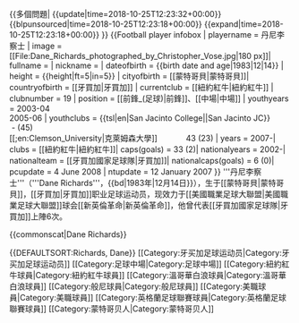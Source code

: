 {{多個問題|
{{update|time=2018-10-25T12:23:32+00:00}}
{{blpunsourced|time=2018-10-25T12:23:18+00:00}}
{{expand|time=2018-10-25T12:23:18+00:00}}
}}
{{Football player infobox |
  playername = 丹尼李察士 |
  image = [[File:Dane_Richards_photographed_by_Christopher_Vose.jpg|180 px]]|
  fullname = |
  nickname = |
  dateofbirth = {{birth date and age|1983|12|14}} |
  height = {{height|ft=5|in=5}} |
  cityofbirth =  [[蒙特哥貝|蒙特哥貝]]|
  countryofbirth = [[牙買加|牙買加]] |
  currentclub  = [[紐約紅牛|紐約紅牛]] |
  clubnumber = 19 |
  position = [[前鋒_(足球)|前鋒]]、[[中場|中場]] |
  youthyears = 2003-04<br>2005-06 |
  youthclubs = {{tsl|en|San Jacinto College||San Jacinto JC}}        - (45)<br>[[;en:Clemson_University|克萊姆森大學]]                43 (23) |
  years =  2007-|
  clubs = [[紐約紅牛|紐約紅牛]]|
  caps(goals) = 33 (2)|
  nationalyears = 2002-|
  nationalteam = [[牙買加國家足球隊|牙買加]]|
  nationalcaps(goals) = 6 (0)|
  pcupdate = 4 June 2008 |
  ntupdate = 12 January 2007
}}
'''丹尼李察士'''（'''Dane Richards'''，{{bd|1983年|12月14日}}），生于[[蒙特哥貝|蒙特哥貝]]，[[牙買加|牙買加]]职业足球运动员，现效力于[[美國職業足球大聯盟|美國職業足球大聯盟]]球会[[新英倫革命|新英倫革命]]，他曾代表[[牙買加國家足球隊|牙買加]]上陣6次。

{{commonscat|Dane Richards}}

{{DEFAULTSORT:Richards, Dane}}
[[Category:牙买加足球运动员|Category:牙买加足球运动员]]
[[Category:足球中場|Category:足球中場]]
[[Category:紐約紅牛球員|Category:紐約紅牛球員]]
[[Category:溫哥華白浪球員|Category:溫哥華白浪球員]]
[[Category:般尼球員|Category:般尼球員]]
[[Category:美職球員|Category:美職球員]]
[[Category:英格蘭足球聯賽球員|Category:英格蘭足球聯賽球員]]
[[Category:蒙特哥贝人|Category:蒙特哥贝人]]